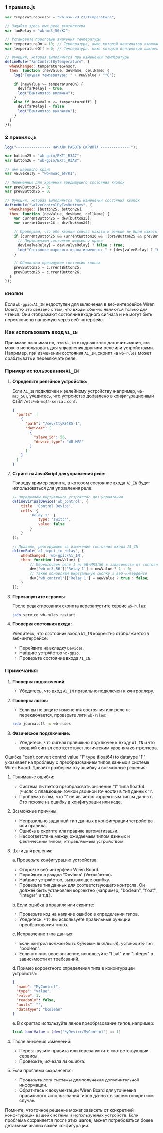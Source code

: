 
### 1 правило.js
```js
var temperatureSensor = "wb-msw-v3_21/Temperature";

// Задайте здесь имя реле вентилятора
var fanRelay = "wb-mr3_56/K2";

// Установите пороговые значения температуры
var temperatureOn = 10; // Температура, выше которой вентилятор включается
var temperatureOff = 0; // Температура, ниже которой вентилятор выключается

// Функция, которая выполняется при изменении температуры
defineRule("FanControlByTemperature", {
  whenChanged: temperatureSensor,
  then: function (newValue, devName, cellName) {
    log("Текущая температура: " + newValue + "°C");

    if (newValue >= temperatureOn) {
      dev[fanRelay] = true;
      log("Вентилятор включен");
    }
    else if (newValue <= temperatureOff) {
      dev[fanRelay] = false;
      log("Вентилятор выключен");
    }
  }
});
```

### 2 правило.js
```js
log("---------------- НАЧАЛО РАБОТЫ СКРИПТА --------------");

var button25 = "wb-gpio/EXT1_R3A7";
var button26 = "wb-gpio/EXT1_R3A8";

// имя шарового крана
var valveRelay = "wb-mwac_68/K1";

// Переменные для хранения предыдущего состояния кнопок
var prevButton25 = 0;
var prevButton26 = 0;

// Функция, которая выполняется при изменении состояния кнопок
defineRule("ValveControlByTwoButtons", {
  whenChanged: [button25, button26],
  then: function (newValue, devName, cellName) {
    var currentButton25 = dev[button25];
    var currentButton26 = dev[button26];

    // Проверяем, что обе кнопки сейчас нажаты и раньше не были нажаты одновременно
    if (currentButton25 && currentButton26 && !(prevButton25 && prevButton26)) {
      // Переключаем состояние шарового крана
      dev[valveRelay] = dev[valveRelay] ? false : true;
      log("Состояние шарового крана изменено: " + (dev[valveRelay] ? "Открыт" : "Закрыт"));
    }

    // Обновляем предыдущие состояния кнопок
    prevButton25 = currentButton25;
    prevButton26 = currentButton26;
  }
});
```

### кнопки
Если `wb-gpio/A1_IN` недоступен для включения в веб-интерфейсе Wiren Board, то это связано с тем, что входы обычно являются только для чтения. Они отображают состояние входного сигнала и не могут быть переключены напрямую через веб-интерфейс. 

### Как использовать вход `A1_IN`

Принимая во внимание, что `A1_IN` предназначен для считывания, его можно использовать для управления другими реле или устройствами. Например, при изменении состояния `A1_IN`, скрипт на `wb-rules` может срабатывать и переключать реле.

### Пример использования `A1_IN`

1. **Определите релейное устройство:**

   Если `A1_IN` подключен к релейному устройству (например, `wb-mr3_56`), убедитесь, что устройство добавлено в конфигурационный файл `/etc/wb-mqtt-serial.conf`.

   ```json
   {
     "ports": [
       {
         "path": "/dev/ttyRS485-1",
         "devices": [
           {
             "slave_id": 56,
             "device_type": "WB-MR3"
           }
         ]
       }
     ]
   }
   ```

2. **Скрипт на JavaScript для управления реле:**

   Приведу пример скрипта, в котором состояние входа `A1_IN` будет использоваться для управления реле:

   ```javascript
   // Определяем виртуальное устройство для управления
   defineVirtualDevice('wb_control', {
       title: 'Control Device',
       cells: {
           'Relay 1': {
               type: 'switch',
               value: false
           }
       }
   });

   // Правило, реагирующее на изменение состояния входа A1_IN
   defineRule('a1_input_to_relay', {
       whenChanged: 'wb-gpio/A1_IN',
       then: function (newValue) {
           // Переключаем реле 1 на WB-MR3/56 в зависимости от состояния A1_IN
           dev['wb-mr3_56']['Relay 1'] = newValue ? 1 : 0;
           // Также обновляем виртуальную кнопку в веб-интерфейсе
           dev['wb_control']['Relay 1'] = newValue ? true : false;
       }
   });
   ```

3. **Перезапустите сервисы:**

   После редактирования скрипта перезапустите сервис `wb-rules`:

   ```bash
   sudo service wb-rules restart
   ```

4. **Проверка состояния входа:**

   Убедитесь, что состояние входа `A1_IN` корректно отображается в веб-интерфейсе:

   - Перейдите на вкладку `Devices`.
   - Найдите устройство `wb-gpio`.
   - Проверьте состояние входа `A1_IN`.

### Примечания:

1. **Проверка подключений:**
   - Убедитесь, что вход `A1_IN` правильно подключен к контроллеру.

2. **Проверка логов:**
   - Если вы не видите изменений состояния или реле не переключается, проверьте логи `wb-rules`:

   ```bash
   sudo journalctl -u wb-rules
   ```

3. **Физическое подключение:**
   - Убедитесь, что сигнал правильно подключен к входу `A1_IN` и что входной сигнал соответствует логическим уровням контроллера.

Ошибка "can't convert control value "1" type (float64) to datatype '1'" указывает на проблему с преобразованием типов данных в системе Wiren Board. Давайте разберем эту ошибку и возможные решения:

1. Понимание ошибки:
   - Система пытается преобразовать значение "1" типа float64 (число с плавающей точкой двойной точности) в тип данных '1'.
   - Проблема в том, что '1' не является корректным типом данных. Это похоже на ошибку в конфигурации или коде.

2. Возможные причины:
   - Неправильно заданный тип данных в конфигурации устройства или правила.
   - Ошибка в скрипте или правиле автоматизации.
   - Несоответствие между ожидаемым типом данных и фактическим типом, отправляемым устройством.

3. Шаги для решения:

   a. Проверьте конфигурацию устройства:
      - Откройте веб-интерфейс Wiren Board.
      - Перейдите в раздел "Devices" (Устройства).
      - Найдите устройство, вызывающее ошибку.
      - Проверьте тип данных для соответствующего контрола. Он должен быть установлен корректно (например, "boolean", "float", "integer" и т.д.).

   b. Если ошибка в правиле или скрипте:
      - Проверьте код на наличие ошибок в определении типов.
      - Убедитесь, что вы используете правильные функции преобразования типов.

   c. Исправление типа данных:
      - Если контрол должен быть булевым (вкл/выкл), установите тип "boolean".
      - Если это числовое значение, используйте "float" или "integer" в зависимости от требований.

   d. Пример корректного определения типа в конфигурации устройства:
      ```json
      {
        "name": "MyControl",
        "type": "value",
        "value": 1,
        "readonly": false,
        "units": "",
        "datatype": "boolean"
      }
      ```

   e. В скриптах используйте явное преобразование типов, например:
      ```lua
      local boolValue = (dev["MyDevice/MyControl"] == 1)
      ```

4. После внесения изменений:
   - Перезагрузите правила или перезапустите соответствующие сервисы.
   - Проверьте, исчезла ли ошибка.

5. Если проблема сохраняется:
   - Проверьте логи системы для получения дополнительной информации.
   - Обратитесь к документации Wiren Board для уточнения правильного использования типов данных в вашем конкретном случае.

Помните, что точное решение может зависеть от конкретной конфигурации вашей системы и используемых устройств. Если проблема сохраняется после этих шагов, может потребоваться более детальный анализ вашей конфигурации.
